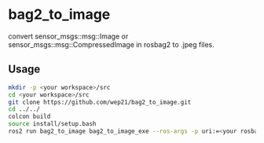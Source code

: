 # bag2_to_image

convert sensor_msgs::msg::Image or sensor_msgs::msg::CompressedImage in rosbag2 to .jpeg files.

## Usage

```bash
mkdir -p <your workspace>/src
cd <your workspace>/src
git clone https://github.com/wep21/bag2_to_image.git
cd ../../
colcon build
source install/setup.bash
ros2 run bag2_to_image bag2_to_image_exe --ros-args -p uri:=<your rosbag2 file> -p image_topic:=<image_topic_name> -p image_save_directory:=<your directory to save images>
```